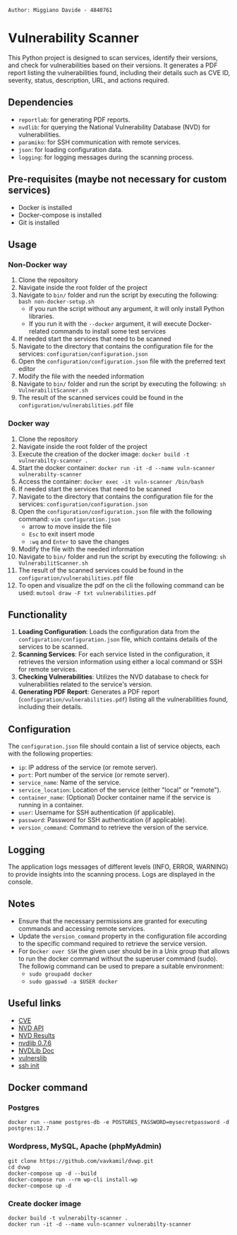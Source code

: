 
    Author: Miggiano Davide - 4840761

# Vulnerability Scanner

This Python project is designed to scan services, identify their versions, and check for vulnerabilities based on their versions. It generates a PDF report listing the vulnerabilities found, including their details such as CVE ID, severity, status, description, URL, and actions required.

## Dependencies
- `reportlab`: for generating PDF reports.
- `nvdlib`: for querying the National Vulnerability Database (NVD) for vulnerabilities.
- `paramiko`: for SSH communication with remote services.
- `json`: for loading configuration data.
- `logging`: for logging messages during the scanning process.

## Pre-requisites (maybe not necessary for custom services)
- Docker is installed
- Docker-compose is installed
- Git is installed

## Usage

### Non-Docker way
1. Clone the repository
2. Navigate inside the root folder of the project
3. Navigate to `bin/` folder and run the script by executing the following: `bash non-docker-setup.sh`
    * if you run the script without any argument, it will only install Python libraries.
    * If you run it with the `--docker` argument, it will execute Docker-related commands to install some test services
4. If needed start the services that need to be scanned
5. Navigate to the directory that contains the configuration file for the services: `configuration/configuration.json`
6. Open the `configuration/configuration.json` file with the preferred text editor   
7. Modify the file with the needed information
8. Navigate to `bin/` folder and run the script by executing the following: `sh VulnerabilitScanner.sh`
9. The result of the scanned services could be found in the `configuration/vulnerabilities.pdf` file

### Docker way
1. Clone the repository
2. Navigate inside the root folder of the project
3. Execute the creation of the docker image: `docker build -t vulnerabilty-scanner .`
4. Start the docker container: `docker run -it -d --name vuln-scanner vulnerabilty-scanner`
5. Access the container: `docker exec -it vuln-scanner /bin/bash`
6. If needed start the services that need to be scanned
7. Navigate to the directory that contains the configuration file for the services: `configuration/configuration.json`
8. Open the `configuration/configuration.json` file with the following command: `vim configuration.json`
    * arrow to move inside the file
    * `Esc` to exit insert mode
    * `:wq` and `Enter` to save the changes
9. Modify the file with the needed information
10. Navigate to `bin/` folder and run the script by executing the following: `sh VulnerabilitScanner.sh`
11. The result of the scanned services could be found in the `configuration/vulnerabilities.pdf` file
12. To open and visualize the pdf on the cli the following command can be used: `mutool draw -F txt vulnerabilities.pdf`

## Functionality
1. **Loading Configuration**: Loads the configuration data from the `configuration/configuration.json` file, which contains details of the services to be scanned.
2. **Scanning Services**: For each service listed in the configuration, it retrieves the version information using either a local command or SSH for remote services.
3. **Checking Vulnerabilities**: Utilizes the NVD database to check for vulnerabilities related to the service's version.
4. **Generating PDF Report**: Generates a PDF report (`configuration/vulnerabilities.pdf`) listing all the vulnerabilities found, including their details.

## Configuration
The `configuration.json` file should contain a list of service objects, each with the following properties:
- `ip`: IP address of the service (or remote server).
- `port`: Port number of the service (or remote server).
- `service_name`: Name of the service.
- `service_location`: Location of the service (either "local" or "remote").
- `container_name`: (Optional) Docker container name if the service is running in a container.
- `user`: Username for SSH authentication (if applicable).
- `password`: Password for SSH authentication (if applicable).
- `version_command`: Command to retrieve the version of the service.

## Logging
The application logs messages of different levels (INFO, ERROR, WARNING) to provide insights into the scanning process. Logs are displayed in the console.

## Notes
- Ensure that the necessary permissions are granted for executing commands and accessing remote services.
- Update the `version_command` property in the configuration file according to the specific command required to retrieve the service version.
- For `Docker over SSH` the given user should be in a Unix group that allows to run the docker command without the superuser command (sudo). The followig command can be used to prepare a suitable environment:
    - `sudo groupadd docker`
    - `sudo gpasswd -a $USER docker`


## Useful links
- [CVE](https://cve.mitre.org/cgi-bin/cvekey.cgi?keyword=Wordpress+5.3)
- [NVD API](https://nvd.nist.gov/general/news/api-20-announcements)
- [NVD Results](https://nvd.nist.gov/vuln/search?results_type=overview&query=wordpress+5.3&search_type=all&form_type=Basic&queryType=phrase&isCpeNameSearch=false)
- [nvdlib 0.7.6](https://pypi.org/project/nvdlib/)
- [NVDLib Doc](https://nvdlib.com/en/latest/v2/CVEv2.html#searching-cves)
- [vulnerslib](#https://pypi.org/project/vulners/)
- [ssh init](https://linuxconfig.org/how-to-install-start-and-connect-to-ssh-server-on-fedora-linux)

## Docker command

### Postgres
    docker run --name postgres-db -e POSTGRES_PASSWORD=mysecretpassword -d postgres:12.7


### Wordpress, MySQL, Apache (phpMyAdmin) 
    git clone https://github.com/vavkamil/dvwp.git
    cd dvwp
    docker-compose up -d --build
    docker-compose run --rm wp-cli install-wp
    docker-compose up -d

### Create docker image
    docker build -t vulnerabilty-scanner .
    docker run -it -d --name vuln-scanner vulnerabilty-scanner